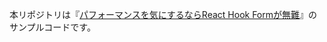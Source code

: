 本リポジトリは『[パフォーマンスを気にするならReact Hook Formが無難](https://zenn.dev/kimitsu/articles/react-form-library-performance)』のサンプルコードです。
